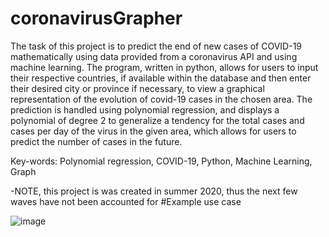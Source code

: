 # coronavirusGrapher
The task of this project is to predict the end of new cases of COVID-19 mathematically using data provided from a coronavirus API and using machine learning. The program, written in python, allows for users to input their respective countries, if available within the database and then enter their desired city or province if necessary, to view a graphical representation of the evolution of covid-19 cases in the chosen area. The prediction is handled using polynomial regression, and displays a polynomial of degree 2 to generalize a tendency for the total cases and cases per day of the virus in the given area, which allows for users to predict the number of cases in the future.

Key-words: Polynomial regression, COVID-19, Python, Machine Learning, Graph

-NOTE, this project is was created in summer 2020, thus the next few waves have not been accounted for
#Example use case

![image](https://user-images.githubusercontent.com/48161840/113587597-0189ba80-95fd-11eb-8fdf-d345a2e325a0.png)


